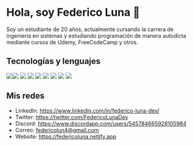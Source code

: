 <h1>Hola, soy Federico Luna 👋</h1>
<p>Soy un estudiante de 20 años, actualmente cursando la carrera de ingeniería en sistemas y estudiando programación de manera autodicta mediante cursos de Udemy, FreeCodeCamp y otros.</p>

## Tecnologías y lenguajes

<img src="https://img.shields.io/badge/-React-000000?style=flat&logo=react&logoColor=00c8ff"><img src="https://img.shields.io/badge/-Typescript-3178C6?style=flat&logo=typescript&logoColor=ffffff">
<img src="https://img.shields.io/badge/-Next-000000?style=flat&logo=nextdotjs&logoColor=ffffff">
<img src="http://img.shields.io/badge/-Tailwind-38bdf8?style=flat&logo=tailwindcss&logoColor=white">
<img src="http://img.shields.io/badge/-ChakraUI-319795?style=flat&logo=chakraui&logoColor=white">
<img src="https://img.shields.io/badge/-MongoDB-4DB33D?style=flat&logo=mongodb&logoColor=FFFFFF">
<img src="https://img.shields.io/badge/-Express.js-787878?style=flat">
<img src="https://img.shields.io/badge/-Node.js-3C873A?style=flat&logo=Node.js&logoColor=white">
<img src="http://img.shields.io/badge/-Git-F1502F?style=flat&logo=git&logoColor=FFFFFF">

## Mis redes
- LinkedIn: https://www.linkedin.com/in/federico-luna-dev/
- Twitter: https://twitter.com/FedericoLunaDev
- Discord: https://www.discordapp.com/users/545784665928105984
- Correo: federicolun4@gmail.com
- Website: https://federicoluna.netlify.app




